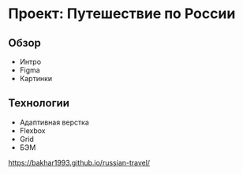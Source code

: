 # Проект: Путешествие по России

## Обзор
* Интро
* Figma
* Картинки

## Технологии

* Адаптивная верстка
* Flexbox
* Grid
* БЭМ


<https://bakhar1993.github.io/russian-travel/>